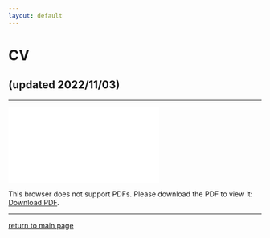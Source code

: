 ```yaml
---
layout: default
---
```


# CV 
## (updated 2022/11/03)

* * *

<object data="./assets/pdf/CV_20221103.pdf" type="application/pdf" width="700px" height="700px">
    <embed src="./assets/pdf/CV_20221103.pdf">
        <p>This browser does not support PDFs. Please download the PDF to view it: <a href="./assets/pdf/CV_20221103.pdf">Download PDF</a>.</p>
    </embed>
</object>

<!-- This page is under construction! -->

<!-- I will figure out how to imbed my resumé and CV pdfs here. -->

<!-- Simpler attempts at embedding the .pdf CV did not work...
![CV_20221103](./assets/pdf/CV_20221103.pdf "Curriculum Vitae Updated 2022/11/03")

![CV_20221103](./assets/pdf/CV_20221103.pdf) -->

* * *

[return to main page](./)
